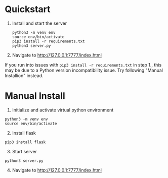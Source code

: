# Quickstart

1. Install and start the server

   ```
   python3 -m venv env
   source env/bin/activate
   pip3 install -r requirements.txt
   python3 server.py
   ```

2. Navigate to http://127.0.0.1:7777/index.html

If you run into issues with `pip3 install -r requirements.txt` in step 1., this may be due to a Python version incompatibility issue. Try following "Manual Installion" instead.

# Manual Install

1. Initialize and activate virtual python environment

```
python3 -m venv env
source env/bin/activate
```

2. Install flask

```
pip3 install flask
```

3. Start server

```
python3 server.py
```

4. Navigate to http://127.0.0.1:7777/index.html
